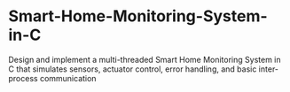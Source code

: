 # Smart-Home-Monitoring-System-in-C
Design and implement a multi-threaded Smart Home Monitoring System in C that simulates sensors, actuator control, error handling, and basic inter-process communication
